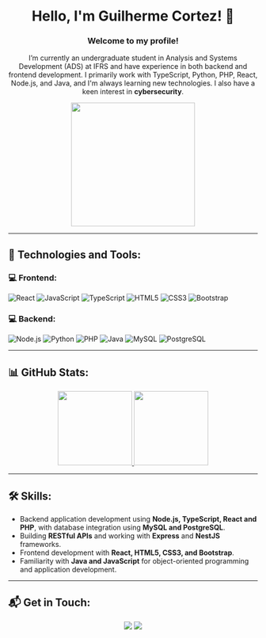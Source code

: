 <div align="center">

# Hello, I'm Guilherme Cortez!  👋

### Welcome to my profile!

I’m currently an undergraduate student in Analysis and Systems Development (ADS) at IFRS and have experience in both backend and frontend development. I primarily work with TypeScript, Python, PHP, React, Node.js, and Java, and I'm always learning new technologies. I also have a keen interest in **cybersecurity**.

<div id="header" align="center">
  <img src="https://i.pinimg.com/originals/9d/9b/d1/9d9bd13afce1a798d22ecfd9897730ed.gif" width="250"/>
</div>

</div>

---

## 🚀 Technologies and Tools:

### 💻 Frontend:
![React](https://img.shields.io/badge/React-20232A?style=for-the-badge&logo=react&logoColor=61DAFB)
![JavaScript](https://img.shields.io/badge/JavaScript-323330?style=for-the-badge&logo=javascript&logoColor=F7DF1E)
![TypeScript](https://img.shields.io/badge/TypeScript-007ACC?style=for-the-badge&logo=typescript&logoColor=white)
![HTML5](https://img.shields.io/badge/HTML5-E34F26?style=for-the-badge&logo=html5&logoColor=white)
![CSS3](https://img.shields.io/badge/CSS3-1572B6?style=for-the-badge&logo=css3&logoColor=white)
![Bootstrap](https://img.shields.io/badge/Bootstrap-563D7C?style=for-the-badge&logo=bootstrap&logoColor=white)

### 💻 Backend:
![Node.js](https://img.shields.io/badge/Node.js-339933?style=for-the-badge&logo=nodedotjs&logoColor=white)
![Python](https://img.shields.io/badge/Python-FFD43B?style=for-the-badge&logo=python&logoColor=blue)
![PHP](https://img.shields.io/badge/PHP-777BB4?style=for-the-badge&logo=php&logoColor=white)
![Java](https://img.shields.io/badge/Java-ED8B00?style=for-the-badge&logo=openjdk&logoColor=white)
![MySQL](https://img.shields.io/badge/MySQL-005C84?style=for-the-badge&logo=mysql&logoColor=white)
![PostgreSQL](https://img.shields.io/badge/PostgreSQL-316192?style=for-the-badge&logo=postgresql&logoColor=white)

---

## 📊 GitHub Stats:
<div align="center">
  <a href="https://github.com/GuilhermeCortezz">
    <img height="150em" src="https://github-readme-stats.vercel.app/api?username=GuilhermeCortezz&show_icons=true&theme=dark&include_all_commits=true&count_private=true" />
    <img height="150em" src="https://github-readme-stats.vercel.app/api/top-langs/?username=GuilhermeCortezz&layout=compact&theme=dark" />
  </a>
</div>

---

## 🛠️ Skills:
- Backend application development using **Node.js, TypeScript, React and PHP**, with database integration using **MySQL and PostgreSQL**.
- Building **RESTful APIs** and working with **Express** and **NestJS** frameworks.
- Frontend development with **React, HTML5, CSS3, and Bootstrap**.
- Familiarity with **Java and JavaScript** for object-oriented programming and application development.

---

## 📬 Get in Touch:
<div align="center">
  <a href="https://www.linkedin.com/in/guilherme-oliveira-cortez/" target="_blank"><img src="https://img.shields.io/badge/-LinkedIn-%230077B5?style=for-the-badge&logo=linkedin&logoColor=white" target="_blank"></a> 
  <a href="mailto:gui200cortez@gmail.com"><img src="https://img.shields.io/badge/-Gmail-%23333?style=for-the-badge&logo=gmail&logoColor=white" target="_blank"></a>
</div>
